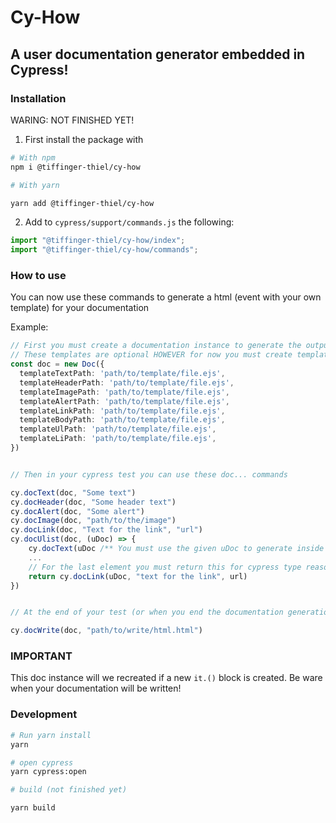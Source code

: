 # Cy-How

## A user documentation generator embedded in Cypress!

### Installation

WARING: NOT FINISHED YET!

1. First install the package with

```bash
# With npm
npm i @tiffinger-thiel/cy-how

# With yarn

yarn add @tiffinger-thiel/cy-how
```

2. Add to `cypress/support/commands.js` the following:

```javascript
import "@tiffinger-thiel/cy-how/index";
import "@tiffinger-thiel/cy-how/commands";
```

### How to use

You can now use these commands to generate a html (event with your own template) for your documentation

Example:

```typescript
// First you must create a documentation instance to generate the output and to locale your templates
// These templates are optional HOWEVER for now you must create templates for each option
const doc = new Doc({
  templateTextPath: 'path/to/template/file.ejs',
  templateHeaderPath: 'path/to/template/file.ejs',
  templateImagePath: 'path/to/template/file.ejs',
  templateAlertPath: 'path/to/template/file.ejs',
  templateLinkPath: 'path/to/template/file.ejs',
  templateBodyPath: 'path/to/template/file.ejs',
  templateUlPath: 'path/to/template/file.ejs',
  templateLiPath: 'path/to/template/file.ejs',
})


// Then in your cypress test you can use these doc... commands

cy.docText(doc, "Some text")
cy.docHeader(doc, "Some header text")
cy.docAlert(doc, "Some alert")
cy.docImage(doc, "path/to/the/image")
cy.docLink(doc, "Text for the link", "url")
cy.docUlist(doc, (uDoc) => {
    cy.docText(uDoc /** You must use the given uDoc to generate inside the list */, "some text inside your list")
    ...
    // For the last element you must return this for cypress type reasons (this will be fixted in the future)
    return cy.docLink(uDoc, "text for the link", url)
})


// At the end of your test (or when you end the documentation generation) you have to call the write command to write your html

cy.docWrite(doc, "path/to/write/html.html")
```

### IMPORTANT

This doc instance will we recreated if a new `it.()` block is created. Be ware when your documentation will be written!

### Development

```bash
# Run yarn install
yarn

# open cypress
yarn cypress:open

# build (not finished yet)

yarn build
```
